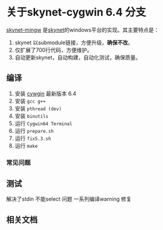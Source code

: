 # 关于skynet-cygwin 6.4 分支


[skynet-mingw](https://github.com/dpull/skynet-mingw) 是[skynet](https://github.com/cloudwu/skynet)的windows平台的实现。其主要特点是：

1. skynet 以submodule链接，方便升级，**确保不改**。
1. 仅扩展了700行代码，方便维护。
1. 自动更新skynet，自动构建，自动化测试，确保质量。

## 编译
1. 安装 [cywgin](http://sourceforge.net/projects/mingw/files/) 最新版本 6.4
1. 安装 `gcc g++`
1. 安装 `pthread (dev)`
1. 安装 `binutils`
1. 运行 `Cygwin64 Terminal`
1. 运行 `prepare.sh`
1. 运行 `fix5.3.sh`
1. 运行 `make`

### 常见问题


## 测试
解决了stdin 不能select 问题
一系列编译warning 修复
## 相关文档

